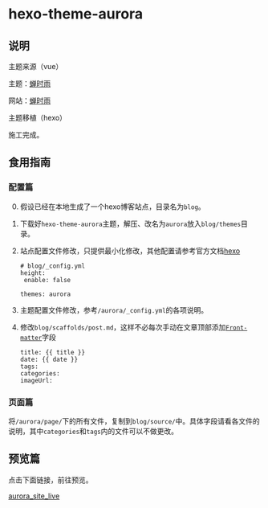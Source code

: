 # hexo-theme-aurora

## 说明

主题来源（vue）

主题：[蝉时雨](https://github.com/chanshiyucx/aurora)

网站：[蝉时雨](https://chanshiyu.com/#/)

主题移植（hexo）

施工完成。

## 食用指南

### 配置篇

0. 假设已经在本地生成了一个hexo博客站点，目录名为`blog`。

1. 下载好`hexo-theme-aurora`主题，解压、改名为`aurora`放入`blog/themes`目录。

2. 站点配置文件修改，只提供最小化修改，其他配置请参考官方文档[hexo](https://hexo.io/zh-cn/docs/index.html)

   ```
   # blog/_config.yml
   height:
   	enable: false
   
   themes: aurora
   ```

3. 主题配置文件修改，参考`/aurora/_config.yml`的各项说明。

4. 修改`blog/scaffolds/post.md`，这样不必每次手动在文章顶部添加[`Front-matter`](https://hexo.io/zh-cn/docs/front-matter)字段

   ```
   title: {{ title }}
   date: {{ date }}
   tags:
   categories:
   imageUrl: 
   ```

### 页面篇

将`/aurora/page/`下的所有文件，复制到`blog/source/`中。具体字段请看各文件的说明，其中`categories`和`tags`内的文件可以不做更改。

## 预览篇

点击下面链接，前往预览。

[aurora_site_live](https://sanshiliuxiao.github.io/aurora_site_live/)













